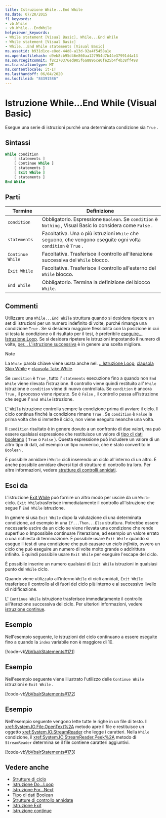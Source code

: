 ```yaml
---
title: Istruzione While...End While
ms.date: 07/20/2015
f1_keywords:
- vb.While
- vb.While...EndWhile
helpviewer_keywords:
- While statement [Visual Basic], While...End While
- While statement [Visual Basic]
- While...End While statements [Visual Basic]
ms.assetid: b931d1ce-e8ed-44d8-a13d-92a4f5458a1e
ms.openlocfilehash: d9eb8cb95d46e860aa127954d7b44e37991d4a13
ms.sourcegitcommit: f8c270376ed905f6a8896ce0fe25b4f4b38ff498
ms.translationtype: MT
ms.contentlocale: it-IT
ms.lasthandoff: 06/04/2020
ms.locfileid: "84391586"
---
```

# <a name="whileend-while-statement-visual-basic"></a>Istruzione While...End While (Visual Basic)
Esegue una serie di istruzioni purché una determinata condizione sia `True` .  
  
## <a name="syntax"></a>Sintassi  
  
```vb  
While condition  
    [ statements ]  
    [ Continue While ]  
    [ statements ]  
    [ Exit While ]  
    [ statements ]  
End While  
```  
  
## <a name="parts"></a>Parti  
  
|Termine|Definizione|  
|---|---|  
|`condition`|Obbligatorio. Espressione `Boolean`. Se `condition` è `Nothing` , Visual Basic lo considera come `False` .|  
|`statements`|Facoltativa. Una o più istruzioni `While` che seguono, che vengono eseguite ogni volta `condition` è `True` .|  
|`Continue While`|Facoltativa. Trasferisce il controllo all'iterazione successiva del `While` blocco.|  
|`Exit While`|Facoltativa. Trasferisce il controllo all'esterno del `While` blocco.|  
|`End While`|Obbligatorio. Termina la definizione del blocco `While`.|  
  
## <a name="remarks"></a>Commenti  
 Utilizzare una `While...End While` struttura quando si desidera ripetere un set di istruzioni per un numero indefinito di volte, purché rimanga una condizione `True` . Se si desidera maggiore flessibilità con la posizione in cui si testa la condizione o il risultato per il test, è preferibile [eseguire... Istruzione Loop](do-loop-statement.md). Se si desidera ripetere le istruzioni impostando il numero di volte, [per... L'istruzione successiva](for-next-statement.md) è in genere una scelta migliore.  
  
> [!NOTE]
> La `While` parola chiave viene usata anche nel. [.. Istruzione Loop](do-loop-statement.md), [clausola Skip While](../queries/skip-while-clause.md) e [clausola Take While](../queries/take-while-clause.md).  
  
 Se `condition` è `True` , tutto l' `statements` esecuzione fino a quando non `End While` viene rilevata l'istruzione. Il controllo viene quindi restituito all' `While` istruzione e `condition` viene di nuovo controllata. Se `condition` è ancora `True` , il processo viene ripetuto. Se è `False` , il controllo passa all'istruzione che segue l' `End While` istruzione.  
  
 L' `While` istruzione controlla sempre la condizione prima di avviare il ciclo. Il ciclo continua finché la condizione rimane `True` . Se `condition` è `False` la prima volta che si immette il ciclo, non viene eseguito neanche una volta.  
  
 Il `condition` risultato è in genere dovuto a un confronto di due valori, ma può essere qualsiasi espressione che restituisce un valore di [tipo di dati booleano](../data-types/boolean-data-type.md) ( `True` o `False` ). Questa espressione può includere un valore di un altro tipo di dati, ad esempio un tipo numerico, che è stato convertito in `Boolean` .  
  
 È possibile annidare i `While` cicli inserendo un ciclo all'interno di un altro. È anche possibile annidare diversi tipi di strutture di controllo tra loro. Per altre informazioni, vedere [strutture di controlli annidati](../../programming-guide/language-features/control-flow/nested-control-structures.md).  
  
## <a name="exit-while"></a>Esci da  
 L'istruzione [Exit While](exit-statement.md) può fornire un altro modo per uscire da un `While` ciclo. `Exit While`trasferisce immediatamente il controllo all'istruzione che segue l' `End While` istruzione.  
  
 In genere si usa `Exit While` dopo la valutazione di una determinata condizione, ad esempio in una `If...Then...Else` struttura. Potrebbe essere necessario uscire da un ciclo se viene rilevata una condizione che rende superfluo o Impossibile continuare l'iterazione, ad esempio un valore errato o una richiesta di terminazione. È possibile usare `Exit While` quando si esegue il test di una condizione che può causare un *ciclo infinito*, ovvero un ciclo che può eseguire un numero di volte molto grande o addirittura infinito. È quindi possibile usare `Exit While` per eseguire l'escape del ciclo.  
  
 È possibile inserire un numero qualsiasi di `Exit While` istruzioni in qualsiasi punto del `While` ciclo.  
  
 Quando viene utilizzato all'interno `While` di cicli annidati, `Exit While` trasferisce il controllo al di fuori del ciclo più interno e al successivo livello di nidificazione.  
  
 L' `Continue While` istruzione trasferisce immediatamente il controllo all'iterazione successiva del ciclo. Per ulteriori informazioni, vedere [istruzione continue](continue-statement.md).  
  
## <a name="example"></a>Esempio  
 Nell'esempio seguente, le istruzioni del ciclo continuano a essere eseguite fino a quando la `index` variabile non è maggiore di 10.  
  
 [!code-vb[VbVbalrStatements#171](~/samples/snippets/visualbasic/VS_Snippets_VBCSharp/VbVbalrStatements/VB/class14.vb#171)]  
  
## <a name="example"></a>Esempio  
 Nell'esempio seguente viene illustrato l'utilizzo delle `Continue While` istruzioni e `Exit While` .  
  
 [!code-vb[VbVbalrStatements#172](~/samples/snippets/visualbasic/VS_Snippets_VBCSharp/VbVbalrStatements/VB/class14.vb#172)]  
  
## <a name="example"></a>Esempio  
 Nell'esempio seguente vengono lette tutte le righe in un file di testo. Il <xref:System.IO.File.OpenText%2A> metodo apre il file e restituisce un oggetto <xref:System.IO.StreamReader> che legge i caratteri. Nella `While` condizione, il <xref:System.IO.StreamReader.Peek%2A> metodo di `StreamReader` determina se il file contiene caratteri aggiuntivi.  
  
 [!code-vb[VbVbalrStatements#173](~/samples/snippets/visualbasic/VS_Snippets_VBCSharp/VbVbalrStatements/VB/class14.vb#173)]  
  
## <a name="see-also"></a>Vedere anche

- [Strutture di ciclo](../../programming-guide/language-features/control-flow/loop-structures.md)
- [Istruzione Do...Loop](do-loop-statement.md)
- [Istruzione For...Next](for-next-statement.md)
- [Tipo di dati Boolean](../data-types/boolean-data-type.md)
- [Strutture di controllo annidate](../../programming-guide/language-features/control-flow/nested-control-structures.md)
- [Istruzione Exit](exit-statement.md)
- [Istruzione continue](continue-statement.md)
